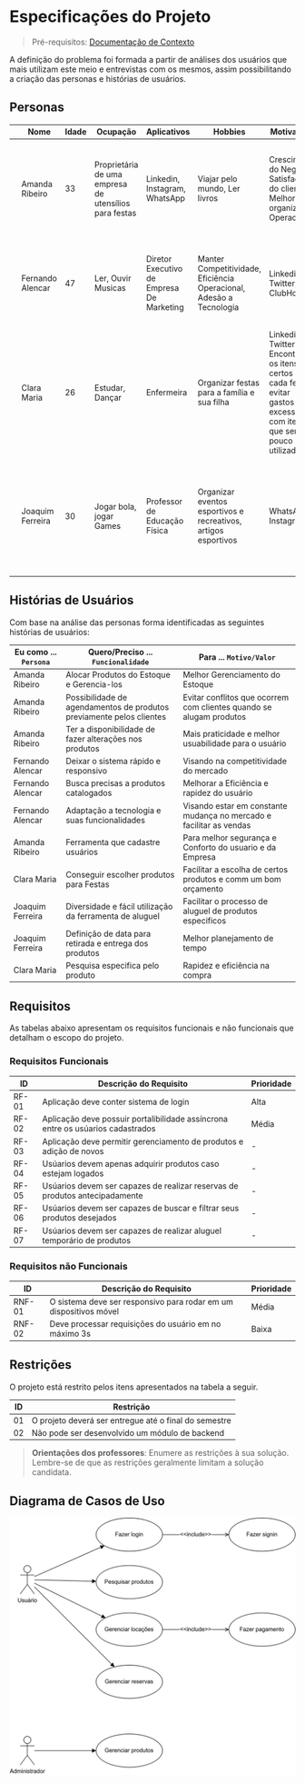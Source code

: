 # Especificações do Projeto

> Pré-requisitos: [Documentação de Contexto](01-documentacao-de-contexto.md)

A definição do problema foi formada a partir de análises dos usuários que mais utilizam este meio e entrevistas com os mesmos, assim possibilitando a criação das personas e histórias de usuários.

## Personas

|                                                      | Nome             | Idade | Ocupação                                              | Aplicativos                               | Hobbies                                                             | Motivações                                                                                                                  | Frustrações                                                                                                                       |
| ---------------------------------------------------- | ---------------- | ----- | ----------------------------------------------------- | ----------------------------------------- | ------------------------------------------------------------------- | --------------------------------------------------------------------------------------------------------------------------- | --------------------------------------------------------------------------------------------------------------------------------- |
| ![Amanda Ribeiro](img/persona-empresaria.jpg)                 | Amanda Ribeiro   | 33    | Proprietária de uma empresa de utensílios para festas | Linkedin, Instagram, WhatsApp             | Viajar pelo mundo, Ler livros                                       | Crescimento do Negócio, Satisfação do cliente, Melhor organização Operacional                                               | Conflitos em datas de agendamento, Problemas relacionados ao Pagamento, Dificil Organização de Estoque                            |
| ![Fernando Alencar](img/persona-diretor-executivo.jpg)               | Fernando Alencar | 47    | Ler, Ouvir Musicas                                    | Diretor Executivo de Empresa De Marketing | Manter Competitividade, Eficiência Operacional, Adesão a Tecnologia | Linkedin, Twitter, ClubHouse                                                                                                | Dificuldade de adaptação a novas tecnologias do mercado, Concorrência Acirrada, Mal Gestão de Tempo                               |
| ![Clara Maria](img/persona-enfermeira.jpg)           | Clara Maria      | 26    | Estudar, Dançar                                       | Enfermeira                                | Organizar festas para a família e sua filha                         | Linkedin, Twitter: Encontrar os itens certos para cada festa, evitar gastos excessivos com itens que serão pouco utilizados |
| ![Joaquim Ferreira](img/persona-educador-fisico.jpg) | Joaquim Ferreira | 30    | Jogar bola, jogar Games                               | Professor de Educação Física              | Organizar eventos esportivos e recreativos, artigos esportivos      | WhatsApp, Instagram                                                                                                         | Garantir que todos os participantes tenham acesso aos equipamentos necessários, evitar a compra de itens caros e pouco utilizados |

## Histórias de Usuários

Com base na análise das personas forma identificadas as seguintes histórias de usuários:

| Eu como ... `Persona` | Quero/Preciso ... `Funcionalidade`                                   | Para ... `Motivo/Valor`                                             |
| --------------------- | -------------------------------------------------------------------- | ------------------------------------------------------------------- |
| Amanda Ribeiro        | Alocar Produtos do Estoque e Gerencia-los                            | Melhor Gerenciamento do Estoque                                     |
| Amanda Ribeiro        | Possibilidade de agendamentos de produtos previamente pelos clientes | Evitar conflitos que ocorrem com clientes quando se alugam produtos |
| Amanda Ribeiro        | Ter a disponibilidade de fazer alterações nos produtos               | Mais praticidade e melhor usuabilidade para o usuário               |
| Fernando Alencar      | Deixar o sistema rápido e responsivo                                 | Visando na competitividade do mercado                               |
| Fernando Alencar      | Busca precisas a produtos catalogados                                | Melhorar a Eficiência e rapidez do usuário                          |
| Fernando Alencar      | Adaptação a tecnologia e suas funcionalidades                        | Visando estar em constante mudança no mercado e facilitar as vendas |
| Amanda Ribeiro        | Ferramenta que cadastre usuários                                     | Para melhor segurança e Conforto do usuario e da Empresa            |
| Clara Maria           | Conseguir escolher produtos para Festas                              | Facilitar a escolha de certos produtos e comm um bom orçamento      |
| Joaquim Ferreira      | Diversidade e fácil utilização da ferramenta de aluguel              | Facilitar o processo de aluguel de produtos especificos             |
| Joaquim Ferreira      | Definição de data para retirada e entrega dos produtos               | Melhor planejamento de tempo                                        |
| Clara Maria           | Pesquisa especifica pelo produto                                     | Rapidez e eficiência na compra                                      |

## Requisitos

As tabelas abaixo apresentam os requisitos funcionais e não funcionais que detalham o escopo do projeto.

### Requisitos Funcionais

| ID    | Descrição do Requisito                                                          | Prioridade |
| ----- | ------------------------------------------------------------------------------- | ---------- |
| RF-01 | Aplicação deve conter sistema de login                                          | Alta       |
| RF-02 | Aplicação deve possuir portalibilidade assíncrona entre os usúarios cadastrados | Média      |
| RF-03 | Aplicação deve permitir gerenciamento de produtos e adição de novos             | -          |
| RF-04 | Usúarios devem apenas adquirir produtos caso estejam logados                    | -          |
| RF-05 | Usúarios devem ser capazes de realizar reservas de produtos antecipadamente     | -          |
| RF-06 | Usúarios devem ser capazes de buscar e filtrar seus produtos desejados          | -          |
| RF-07 | Usúarios devem ser capazes de realizar aluguel temporário de produtos           | -          |

### Requisitos não Funcionais

| ID     | Descrição do Requisito                                            | Prioridade |
| ------ | ----------------------------------------------------------------- | ---------- |
| RNF-01 | O sistema deve ser responsivo para rodar em um dispositivos móvel | Média      |
| RNF-02 | Deve processar requisições do usuário em no máximo 3s             | Baixa      |

## Restrições

O projeto está restrito pelos itens apresentados na tabela a seguir.

| ID  | Restrição                                             |
| --- | ----------------------------------------------------- |
| 01  | O projeto deverá ser entregue até o final do semestre |
| 02  | Não pode ser desenvolvido um módulo de backend        |

> **Orientações dos professores**: Enumere as restrições à sua solução. Lembre-se de que as restrições geralmente limitam a solução candidata.

## Diagrama de Casos de Uso

![Diagrama de casos de uso](diagrams/01-diagrama-casos-de-uso.png)
